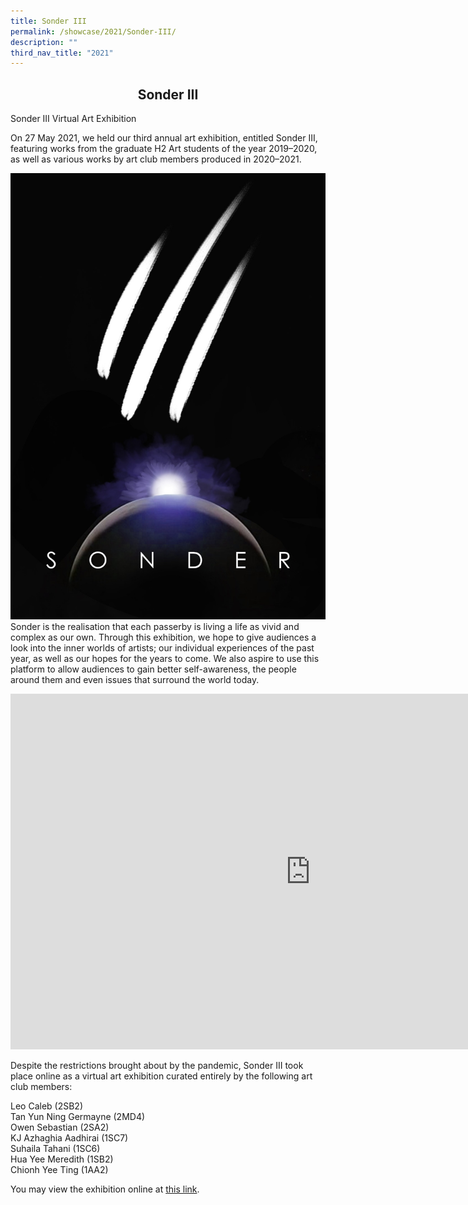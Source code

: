 ```yaml
---
title: Sonder III
permalink: /showcase/2021/Sonder-III/
description: ""
third_nav_title: "2021"
---
```

## <center> Sonder III </center> 

Sonder III Virtual Art Exhibition

On 27 May 2021, we held our third annual art exhibition, entitled Sonder III, featuring works from the graduate H2 Art students of the year 2019–2020, as well as various works by art club members produced in 2020–2021.

![](/images/sonder.jpeg)
Sonder is the realisation that each passerby is living a life as vivid and complex as our own. Through this exhibition, we hope to give audiences a look into the inner worlds of artists; our individual experiences of the past year, as well as our hopes for the years to come. We also aspire to use this platform to allow audiences to gain better self-awareness, the people around them and even issues that surround the world today.

<iframe allowfullscreen="true" height="569" width="960" frameborder="0" src="https://docs.google.com/presentation/d/e/2PACX-1vSApsMJPE3CWoaywBuSVWKhpGghFZX38WjuEX9u2KqfDKg2x7d0w9jDl9vzPO8FQJEWGwsICZt78nur/embed?start=false&amp;loop=false&amp;delayms=3000"></iframe>

Despite the restrictions brought about by the pandemic, Sonder III took place online as a virtual art exhibition curated entirely by the following art club members:

Leo Caleb (2SB2)<br>
Tan Yun Ning Germayne (2MD4)<br>
Owen Sebastian (2SA2)<br>
KJ Azhaghia Aadhirai (1SC7)<br>
Suhaila Tahani (1SC6)<br>
Hua Yee Meredith (1SB2)<br>
Chionh Yee Ting (1AA2)

You may view the exhibition online at&nbsp;[this link](https://artclubs.carrd.co/).

